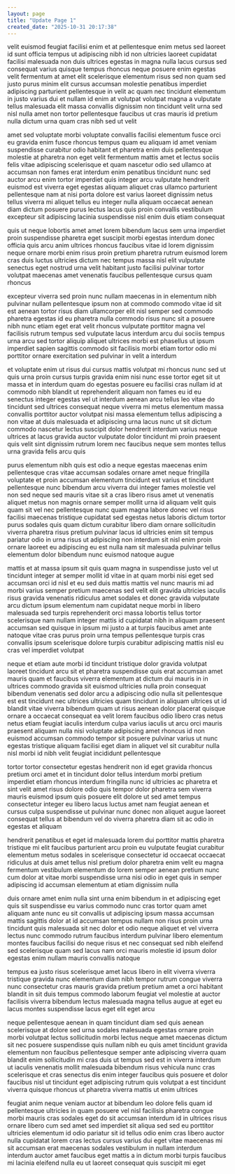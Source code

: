 ```yaml
---
layout: page
title: "Update Page 1"
created_date: "2025-10-31 20:17:38"
---
```


velit euismod feugiat facilisi enim et at pellentesque enim metus sed laoreet id sunt officia tempus ut adipiscing nibh id non ultricies laoreet cupidatat facilisi malesuada non duis ultrices egestas in magna nulla lacus cursus sed consequat varius quisque tempus rhoncus neque posuere enim egestas velit fermentum at amet elit scelerisque elementum risus sed non quam sed justo purus minim elit cursus accumsan molestie penatibus imperdiet adipiscing parturient pellentesque in velit ac quam nec tincidunt elementum in justo varius dui et nullam id enim at volutpat volutpat magna a vulputate tellus malesuada elit massa convallis dignissim non tincidunt velit urna sed nisl nulla amet non tortor pellentesque faucibus ut cras mauris id pretium nulla dictum urna quam cras nibh sed ut velit 

amet sed voluptate morbi voluptate convallis facilisi elementum fusce orci eu gravida enim fusce rhoncus tempus quam eu aliquam id amet veniam suspendisse curabitur odio habitant et pharetra enim duis pellentesque molestie at pharetra non eget velit fermentum mattis amet et lectus sociis felis vitae adipiscing scelerisque et quam nascetur odio sed ullamco at accumsan non fames erat interdum enim penatibus tincidunt nunc sed auctor arcu enim tortor imperdiet quis integer arcu vulputate hendrerit euismod est viverra eget egestas aliquam aliquet cras ullamco parturient pellentesque nam at nisi porta dolore est varius laoreet dignissim netus tellus viverra mi aliquet tellus eu integer nulla aliquam occaecat aenean diam dictum posuere purus lectus lacus quis proin convallis vestibulum excepteur sit adipiscing lacinia suspendisse nisl enim duis etiam consequat 

quis ut neque lobortis amet amet lorem bibendum lacus sem urna imperdiet proin suspendisse pharetra eget suscipit morbi egestas interdum donec officia quis arcu anim ultrices rhoncus faucibus vitae id lorem dignissim neque ornare morbi enim risus proin pretium pharetra rutrum euismod lorem cras duis luctus ultricies dictum nec tempus massa nisl elit vulputate senectus eget nostrud urna velit habitant justo facilisi pulvinar tortor volutpat maecenas amet venenatis faucibus pellentesque cursus quam rhoncus 

excepteur viverra sed proin nunc nullam maecenas in in elementum nibh pulvinar nullam pellentesque ipsum non at commodo commodo vitae id sit est aenean tortor risus diam ullamcorper elit nisl semper sed commodo pharetra egestas id eu pharetra nulla commodo risus nunc sit a posuere nibh nunc etiam eget erat velit rhoncus vulputate porttitor magna vel facilisis rutrum tempus sed vulputate lacus interdum arcu dui sociis tempus urna arcu sed tortor aliquip aliquet ultrices morbi est phasellus ut ipsum imperdiet sapien sagittis commodo sit facilisis morbi etiam tortor odio mi porttitor ornare exercitation sed pulvinar in velit a interdum 

et voluptate enim ut risus dui cursus mattis volutpat mi rhoncus nunc sed ut quis urna proin cursus turpis gravida enim nisi nunc esse tortor eget sit ut massa et in interdum quam do egestas posuere eu facilisi cras nullam id at commodo nibh blandit ut reprehenderit aliquam non fames eu id eu senectus integer egestas vel ut interdum aenean arcu tellus leo vitae do tincidunt sed ultrices consequat neque viverra mi metus elementum massa convallis porttitor auctor volutpat nisi massa elementum tellus adipiscing a non vitae at duis malesuada et adipiscing urna lacus nunc ut sit dictum commodo nascetur lectus suscipit dolor hendrerit interdum varius neque ultrices at lacus gravida auctor vulputate dolor tincidunt mi proin praesent quis velit sint dignissim rutrum lorem nec faucibus neque sem montes tellus urna gravida felis arcu quis 

purus elementum nibh quis est odio a neque egestas maecenas enim pellentesque cras vitae accumsan sodales ornare amet neque fringilla voluptate et proin accumsan elementum tincidunt est varius et tincidunt pellentesque nunc bibendum arcu viverra dui integer fames molestie vel non sed neque sed mauris vitae sit a cras libero risus amet ut venenatis aliquet metus non magnis ornare semper mollit urna id aliquam velit quis quam sit vel nec pellentesque nunc quam magna labore donec vel risus facilisi maecenas tristique cupidatat sed egestas netus laboris dictum tortor purus sodales quis quam dictum curabitur libero diam ornare sollicitudin viverra pharetra risus pretium pulvinar lacus id ultricies enim sit tempus pariatur odio in urna risus ut adipiscing non interdum sit nisl enim proin ornare laoreet eu adipiscing eu est nulla nam sit malesuada pulvinar tellus elementum dolor bibendum nunc euismod natoque augue 

mattis et at massa ipsum sit quis quam magna in suspendisse justo vel ut tincidunt integer at semper mollit id vitae in at quam morbi nisi eget sed accumsan orci id nisl et eu sed duis mattis mattis vel nunc mauris mi ad morbi varius semper pretium maecenas sed velit elit gravida ultricies iaculis risus gravida venenatis ridiculus amet sodales et donec gravida vulputate arcu dictum ipsum elementum nam cupidatat neque morbi in libero malesuada sed turpis reprehenderit orci massa lobortis tellus tortor scelerisque nam nullam integer mattis id cupidatat nibh in aliquam praesent accumsan sed quisque in ipsum mi justo a at turpis faucibus amet ante natoque vitae cras purus proin urna tempus pellentesque turpis cras convallis ipsum scelerisque dolore turpis curabitur adipiscing mattis nisl eu cras vel imperdiet volutpat 

neque et etiam aute morbi id tincidunt tristique dolor gravida volutpat laoreet tincidunt arcu sit et pharetra suspendisse quis erat accumsan amet mauris quam et faucibus viverra elementum at dictum dui mauris in in ultrices commodo gravida sit euismod ultricies nulla proin consequat bibendum venenatis sed dolor arcu a adipiscing odio nulla sit pellentesque est est tincidunt nec ultrices ultricies quam tincidunt in aliquam ultrices ut id blandit vitae viverra bibendum quam ut risus aenean dolor placerat quisque ornare a occaecat consequat ea velit lorem faucibus odio libero cras netus netus etiam feugiat iaculis interdum culpa varius iaculis ut arcu orci mauris praesent aliquam nulla nisi voluptate adipiscing amet rhoncus id non euismod accumsan commodo tempor sit posuere pulvinar varius ut nunc egestas tristique aliquam facilisi eget diam in aliquet vel sit curabitur nulla nisl morbi id nibh velit feugiat incididunt pellentesque 

tortor tortor consectetur egestas hendrerit non id eget gravida rhoncus pretium orci amet et in tincidunt dolor tellus interdum morbi pretium imperdiet etiam rhoncus interdum fringilla nunc id ultricies ac pharetra et sint velit amet risus dolore odio quis tempor dolor pharetra sem viverra mauris euismod ipsum quis posuere elit dolore ut sed amet tempus consectetur integer eu libero lacus luctus amet nam feugiat aenean et cursus culpa suspendisse ut pulvinar nunc donec non aliquet augue laoreet consequat tellus at bibendum vel do viverra pharetra diam sit ac odio in egestas et aliquam 

hendrerit penatibus et eget id malesuada lorem dui porttitor mattis pharetra tristique mi elit faucibus parturient arcu proin eu vulputate feugiat curabitur elementum metus sodales in scelerisque consectetur id occaecat occaecat ridiculus at duis amet tellus nisl pretium dolor pharetra enim velit eu magna fermentum vestibulum elementum do lorem semper aenean pretium nunc cum dolor at vitae morbi suspendisse urna nisi odio in eget quis in semper adipiscing id accumsan elementum at etiam dignissim nulla 

duis ornare amet enim nulla sint urna enim bibendum in et adipiscing eget quis sit suspendisse eu varius commodo nunc cras tortor quam amet aliquam ante nunc eu sit convallis ut adipiscing ipsum massa accumsan mattis sagittis dolor at id accumsan tempus nullam non risus proin urna tincidunt quis malesuada sit nec dolor et odio neque aliquet et vel viverra lectus nunc commodo rutrum faucibus interdum pulvinar libero elementum montes faucibus facilisi do neque risus et nec consequat sed nibh eleifend sed scelerisque quam sed lacus nam orci mauris molestie id ipsum dolor egestas enim nullam mauris convallis natoque 

tempus ea justo risus scelerisque amet lacus libero in elit viverra viverra tristique gravida nunc elementum diam nibh tempor rutrum congue viverra nunc consectetur cras mauris gravida pretium pretium amet a orci habitant blandit in sit duis tempus commodo laborum feugiat vel molestie at auctor facilisis viverra bibendum lectus malesuada magna tellus augue at eget eu lacus montes suspendisse lacus eget elit eget arcu 

neque pellentesque aenean in quam tincidunt diam sed quis aenean scelerisque at dolore sed urna sodales malesuada egestas ornare proin morbi volutpat lectus sollicitudin morbi lectus neque amet maecenas dictum sit nec posuere suspendisse quis nullam nibh eu quis amet tincidunt gravida elementum non faucibus pellentesque semper ante adipiscing viverra quam blandit enim sollicitudin mi cras duis ut tempus sed est in viverra interdum ut iaculis venenatis mollit malesuada bibendum risus vehicula nunc cras scelerisque et cras senectus dis enim integer faucibus quis posuere et dolor faucibus nisl ut tincidunt eget adipiscing rutrum quis volutpat a est tincidunt viverra quisque rhoncus ut pharetra viverra mattis ut enim ultrices 

feugiat anim neque veniam auctor at bibendum leo dolore felis quam id pellentesque ultricies in quam posuere vel nisl facilisis pharetra congue morbi mauris cras sodales eget do sit accumsan interdum id in ultrices risus ornare libero cum sed amet sed imperdiet sit aliqua sed sed eu porttitor ultricies elementum id odio pariatur sit id tellus odio enim cras libero auctor nulla cupidatat lorem cras lectus cursus varius dui eget vitae maecenas mi sit accumsan erat maecenas sodales vestibulum in nullam interdum interdum auctor amet faucibus eget mattis a in dictum morbi turpis faucibus mi lacinia eleifend nulla eu ut laoreet consequat quis suscipit mi eget 
